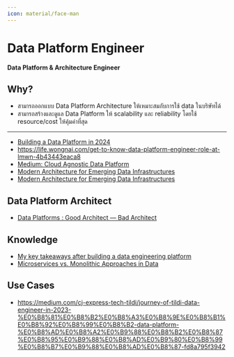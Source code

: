 ```yaml
---
icon: material/face-man
---
```


# Data Platform Engineer

**Data Platform & Architecture Engineer**

## Why?

- สามารถออกแบบ Data Platform Architecture ให้เหมาะสมกับการใช้ data ในบริษัทได้
- สามารถสร้างและดูแล Data Platform ให้ scalability และ reliability โดยใช้ resource/cost ให้คุ้มค่าที่สุด

---

- [Building a Data Platform in 2024](https://towardsdatascience.com/building-a-data-platform-in-2024-d63c736cccef)
- https://life.wongnai.com/get-to-know-data-platform-engineer-role-at-lmwn-4b43443eaca8
- [Medium: Cloud Agnostic Data Platform](https://medium.com/@mariusz_kujawski/cloud-agnostic-data-platform-3aedd6d0eb3b)
- [Modern Architecture for Emerging Data Infrastructures](https://premvishnoi.medium.com/modern-architecture-for-merging-data-infrastructures-8223a6dda911)
- [Modern Architecture for Emerging Data Infrastructures](https://premvishnoi.medium.com/modern-architecture-for-merging-data-infrastructures-8223a6dda911)

## Data Platform Architect

- [Data Platforms : Good Architect — Bad Architect](https://medium.com/dcsfamily/data-platforms-good-architect-bad-architect-cb9bdee35c34)

## Knowledge

- [My key takeaways after building a data engineering platform](https://medium.com/datamindedbe/my-key-takeaways-for-building-a-data-product-307ad06e529f)
- [Microservices vs. Monolithic Approaches in Data](https://towardsdatascience.com/microservices-vs-monolithic-approaches-in-data-8d9d9a064d06)

## Use Cases

- https://medium.com/cj-express-tech-tildi/journey-of-tildi-data-engineer-in-2023-%E0%B8%81%E0%B8%B2%E0%B8%A3%E0%B8%9E%E0%B8%B1%E0%B8%92%E0%B8%99%E0%B8%B2-data-platform-%E0%B8%AD%E0%B8%A2%E0%B9%88%E0%B8%B2%E0%B8%87%E0%B8%95%E0%B9%88%E0%B8%AD%E0%B9%80%E0%B8%99%E0%B8%B7%E0%B9%88%E0%B8%AD%E0%B8%87-fd8a795f3942
